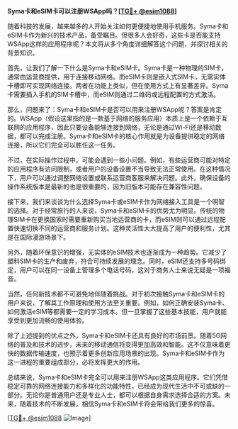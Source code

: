 **Syma卡和eSIM卡可以注册WSApp吗？[[TG💪+ @esim1088](https://t.me/s/esim1088)]**

随着科技的发展，越来越多的人开始关注如何更便捷地使用手机服务。Syma卡和eSIM卡作为新兴的技术产品，备受瞩目。但很多人会好奇，这些卡是否能支持WSApp这样的应用程序呢？本文将从多个角度详细解答这个问题，并探讨相关的背景知识。

首先，让我们了解一下什么是Syma卡和eSIM卡。Syma卡是一种物理的SIM卡，通常由运营商提供，用于连接移动网络。而eSIM卡则是嵌入式SIM卡，无需实体卡槽即可实现网络连接。两者在功能上类似，但在使用方式上有显著差异。Syma卡需要插入手机的SIM卡槽中，而eSIM则通过二维码或远程配置的方式激活。

那么，问题来了：Syma卡和eSIM卡是否可以用来注册WSApp呢？答案是肯定的。WSApp（假设这里指的是一款基于网络的服务应用）本质上是一个依赖于互联网的应用程序，因此只要设备能够连接到网络，无论是通过Wi-Fi还是移动数据，都可以完成注册。Syma卡和eSIM卡的核心作用就是为设备提供稳定的网络连接，所以它们完全可以胜任这一任务。

不过，在实际操作过程中，可能会遇到一些小问题。例如，有些运营商可能对特定的应用程序有访问限制，或者用户的设备设置不当导致无法正常使用。在这种情况下，用户可以通过调整网络设置或联系运营商客服来解决问题。此外，确保设备的操作系统版本是最新的也是很重要的，因为旧版本可能存在兼容性问题。

接下来，我们来谈谈为什么选择Syma卡或eSIM卡作为网络接入工具是一个明智的选择。对于经常旅行的人来说，Syma卡和eSIM卡的优势尤为明显。传统的物理SIM卡在更换国家时需要重新购买当地运营商的卡，而eSIM则可以通过远程配置快速切换不同的运营商和服务计划。这种灵活性大大提高了用户的便利性，尤其是在国际漫游场景下。

另外，随着环保意识的增强，无实体的eSIM技术也逐渐成为一种趋势。它减少了塑料SIM卡的生产和废弃，符合可持续发展的理念。同时，eSIM还支持多号码绑定，用户可以在同一设备上管理多个电话号码，这对于商务人士来说无疑是一项福音。

当然，任何新技术都不可避免地伴随着挑战。对于初次接触Syma卡和eSIM卡的用户来说，了解其工作原理和使用方法至关重要。例如，如何正确安装Syma卡、如何激活eSIM等都需要一定的学习成本。但一旦掌握了这些基本技能，用户就能享受到更加流畅的使用体验。

除了上述提到的优点之外，Syma卡和eSIM卡还具有良好的市场前景。随着5G网络的普及和技术的进步，未来的移动通信将变得更加高效和智能。这不仅意味着更快的数据传输速度，也预示着更多创新应用场景的出现。Syma卡和eSIM卡作为这一进程的重要组成部分，必将发挥更大的作用。

总结来说，Syma卡和eSIM卡完全可以用来注册WSApp这类应用程序。它们凭借稳定可靠的网络连接能力和多样化的功能特性，已经成为现代生活中不可或缺的一部分。无论你是普通用户还是专业人士，都可以根据自身需求选择合适的方案。未来，随着技术的不断发展，相信Syma卡和eSIM卡将会带给我们更多的惊喜。

[[TG💪+ @esim1088](https://t.me/s/esim1088) ![Image](https://i.postimg.cc/4NQfJmqS/Snipaste-2025-05-13-00-14-12.png)]